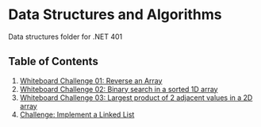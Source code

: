 # Data Structures and Algorithms
Data structures folder for .NET 401

## Table of Contents
1. [Whiteboard Challenge 01: Reverse an Array](https://github.com/ecaoile/Data-Structures-and-Algorithms/tree/master/challenges/whiteboard-challenge-01 "Whiteboard Challenge 01: Reverse an Array")
2. [Whiteboard Challenge 02: Binary search in a sorted 1D array](https://github.com/ecaoile/Data-Structures-and-Algorithms/tree/master/challenges/whiteboard-challenge-02 "Whiteboard Challenge 02: Binary search in a sorted 1D array")
3. [Whiteboard Challenge 03: Largest product of 2 adjacent values in a 2D array](https://github.com/ecaoile/Data-Structures-and-Algorithms/tree/master/challenges/whiteboard-challenge-03 "Whiteboard Challenge 03: Largest product of 2 adjacent values in a 2D array")
4. [Challenge: Implement a Linked List](https://github.com/ecaoile/Data-Structures-and-Algorithms/tree/master/LinkedLists "Challenge: Implement a Linked List")

